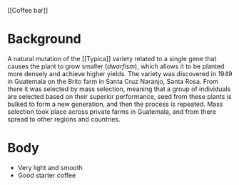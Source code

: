 [[Coffee bar]]

# Background
A natural mutation of the [[Typica]] variety related to a single gene that causes the plant to grow smaller (_dwarfism_), which allows it to be planted more densely and achieve higher yields. The variety was discovered in 1949 in Guatemala on the Brito farm in Santa Cruz Naranjo, Santa Rosa. From there it was selected by mass selection, meaning that a group of individuals are selected based on their superior performance, seed from these plants is bulked to form a new generation, and then the process is repeated. Mass selection took place across private farms in Guatemala, and from there spread to other regions and countries.

# Body
- Very light and smooth
- Good starter coffee
